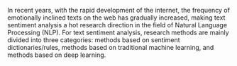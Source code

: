 
In recent years, with the rapid development of the internet, the frequency of emotionally inclined texts on the web has gradually increased, making text sentiment analysis a hot research direction in the field of Natural Language Processing (NLP). For text sentiment analysis, research methods are mainly divided into three categories: methods based on sentiment dictionaries/rules, methods based on traditional machine learning, and methods based on deep learning.
